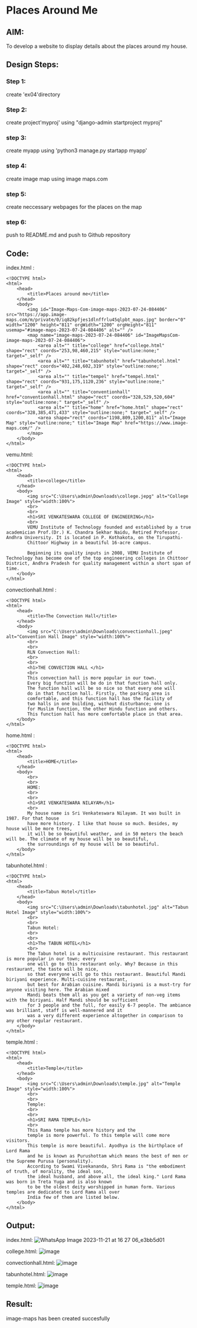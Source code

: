 # Places Around Me
## AIM:
To develop a website to display details about the places around my house.

## Design Steps:

### Step 1:
create 'ex04'directory
### Step 2:
create project'myproj' using "django-admin startproject myproj"
### step 3:
create myapp using 'python3 manage.py startapp myapp'
### step 4:
create image map using image maps.com
### step 5:
create neccessary webpages for the places on the map
### step 6:
push to README.md and push to Github repository
## Code:
index.html :

```
<!DOCTYPE html>
<html>
    <head>
        <title>Places around me</title>
    </head> 
    <body>
        <img id="Image-Maps-Com-image-maps-2023-07-24-084406" src="https://app.image-maps.com/m/private/0/iq82kpfjes1dlnffrlu45qlpbt_maps.jpg" border="0" width="1200" height="811" orgWidth="1200" orgHeight="811" usemap="#image-maps-2023-07-24-084406" alt="" />
        <map name="image-maps-2023-07-24-084406" id="ImageMapsCom-image-maps-2023-07-24-084406">
            <area alt="" title="college" href="college.html" shape="rect" coords="253,98,460,215" style="outline:none;" target="_self" />
            <area alt="" title="tabunhotel" href="tabunhotel.html" shape="rect" coords="402,248,602,319" style="outline:none;" target="_self" />
            <area alt="" title="tempel" href="tempel.html" shape="rect" coords="931,175,1120,236" style="outline:none;" target="_self" />
            <area alt="" title="conventionhall" href="conventionhall.html" shape="rect" coords="328,529,520,604" style="outline:none;" target="_self" />
            <area alt="" title="home" href="home.html" shape="rect" coords="328,385,471,433" style="outline:none;" target="_self" />
            <area shape="rect" coords="1198,809,1200,811" alt="Image Map" style="outline:none;" title="Image Map" href="https://www.image-maps.com/" />
        </map>
    </body>
</html>
```
vemu.html:

```
<!DOCTYPE html>
<html>
    <head>
        <title>college</title>
    </head>  
    <body>
        <img src="C:\Users\admin\Downloads\college.jepg" alt="College Image" style="width:100%">
        <br>
        <br>
        <h1>SRI VENKATESWARA COLLEGE OF ENGINEERING</h1>
        <br>
        VEMU Institute of Technology founded and established by a true academician Prof.(Dr.) K. Chandra Sekhar Naidu, Retired Professor, Andhra University. It is located in P. Kothakota, on the Tirupathi- 
        Chittoor Highway in a beautiful 16-acre campus.

        Beginning its quality inputs in 2008, VEMU Institute of Technology has become one of the top engineering colleges in Chittoor District, Andhra Pradesh for quality management within a short span of time. 
    </body>  
</html>
```
convectionhall.html :

```
<!DOCTYPE html>
<html>
    <head>
        <title>The Convection Hall</title> 
    </head>  
    <body>
        <img src="C:\Users\admin\Downloads\convectionhall.jpeg" alt="Convention Hall Image" style="width:100%">
        <br>
        <br>
        RLN Convection Hall:
        <br>
        <br>
        <h1>THE CONVECTION HALL </h1>
        <br>
        This convection hall is more popular in our town.
        Every big function will be do in that function hall only.
        The function hall will be so nice so that every one will
        do in that function hall. Firstly, the parking area is
        comfortable, and this function hall has the facility of
        two halls in one building, without disturbance; one is
        for Muslim function, the other Hindu function and others.
        This function hall has more comfortable place in that area.
    </body>  
</html>
```
home.html :
```
<!DOCTYPE html>
<html>
    <head>
        <title>HOME</title> 
    </head>  
    <body>
        <br>
        <br>
        HOME:
        <br>
        <br>
        <h1>SRI VENKATESWARA NILAYAM</h1>
        <br>
        My house name is Sri Venkateswara Nilayam. It was built in 1987. For that house 
        have more history. I like that house so much. Besides, my house will be more trees,
        it will be so beautiful weather, and in 50 meters the beach will be. The climate of my house will be so beautiful,
        the surroundings of my house will be so beautiful.
    </body>  
</html>
```
tabunhotel.html :
```
<!DOCTYPE html>
<html>
    <head>
        <title>Tabun Hotel</title> 
    </head>  
    <body>
        <img src="C:\Users\admin\Downloads\tabunhotel.jpg" alt="Tabun Hotel Image" style="width:100%">
        <br>
        <br>
        Tabun Hotel:
        <br>
        <br>
        <h1>The TABUN HOTEL</h1>
        <br>
        The Tabun hotel is a multicuisine restaurant. This restaurant is more popular in our town; every
        one will go to this restaurant only. Why? Because in this restaurant, the taste will be nice,
        so that everyone will go to this restaurant. Beautiful Mandi biriyani experience. Multi-cuisine restaurant,
        but best for Arabian cuisine. Mandi biriyani is a must-try for anyone visiting here. The Arabian mixed
        Mandi beats them all as you get a variety of non-veg items with the biriyani. Half Mandi should be sufficient
        for 3 people and the full, for easily 6-7 people. The ambiance was brilliant, staff is well-mannered and it
        was a very different experience altogether in comparison to any other regular restaurant.
    </body>  
</html>
```
temple.html :
```
<!DOCTYPE html>
<html>
    <head>
        <title>Temple</title> 
    </head>  
    <body>
        <img src="C:\Users\admin\Downloads\temple.jpg" alt="Temple Image" style="width:100%">
        <br>
        <br>
        Temple:
        <br>
        <br>
        <h1>SRI RAMA TEMPLE</h1>
        <br>
        This Rama temple has more history and the 
        temple is more powerful. To this temple will come more visitors.
        This temple is more beautiful. Ayodhya is the birthplace of Lord Rama
        and he is known as Purushottam which means the best of men or the Supreme Purusa (personality).
        According to Swami Vivekananda, Shri Rama is "the embodiment of truth, of morality, the ideal son,
        the ideal husband, and above all, the ideal king." Lord Rama was born in Treta Yuga and is also known
        to be the oldest deity worshipped in human form. Various temples are dedicated to Lord Rama all over
        India few of them are listed below.
    </body>  
</html>

```


## Output:
index.html:
![WhatsApp Image 2023-11-21 at 16 27 06_e3bb5d01](https://github.com/SANTHAN-2006/Ex-04-webTech_imagemap/assets/80164014/e67ea816-951e-40b1-bdf9-d90ce515138b)

college.html:
![image](https://github.com/SANTHAN-2006/Ex-04-webTech_imagemap/assets/80164014/eb7fb4da-be42-4af7-aff2-62a55d92d63a)

convectionhall.html:
![image](https://github.com/SANTHAN-2006/Ex-04-webTech_imagemap/assets/80164014/7bb42eb8-309e-4a72-b071-b78fc530df67)

tabunhotel.html:
![image](https://github.com/SANTHAN-2006/Ex-04-webTech_imagemap/assets/80164014/1da529d0-685f-4960-aeaa-9ccfb537fd49)

temple.html:
![image](https://github.com/SANTHAN-2006/Ex-04-webTech_imagemap/assets/80164014/87544148-9424-4094-b33b-f3e325cdce1a)


## Result:
image-maps has been created succesfully
